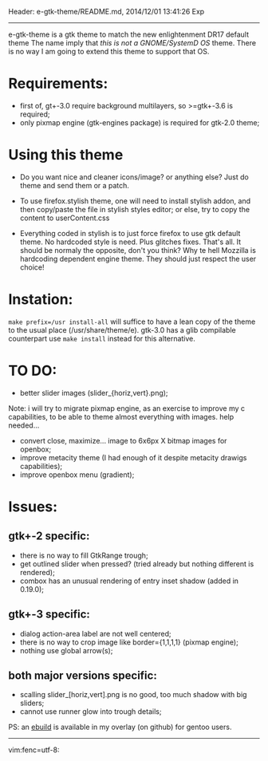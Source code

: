Header: e-gtk-theme/README.md, 2014/12/01 13:41:26 Exp

---

e-gtk-theme is a gtk theme to match the new enlightenment DR17 default theme
The name imply that *this is not a GNOME/SystemD OS* theme. There is no way
I am going to extend this theme to support that OS.

# Requirements:

* first of, gt+-3.0 require background multilayers, so >=gtk+-3.6 is required;
* only pixmap engine (gtk-engines package) is required for gtk-2.0 theme;

# Using this theme

* Do you want nice and cleaner icons/image? or anything else?
Just do theme and send them or a patch.

* To use firefox.stylish theme, one will need to install stylish addon, and
then copy/paste the file in stylish styles editor; or else, try to copy
the content to userContent.css
* Everything coded in stylish is to just force firefox to use gtk default
theme. No hardcoded style is need. Plus glitches fixes. That's all. It should
be normaly the opposite, don't you think? Why te hell Mozzilla is hardcoding
dependent engine theme. They should just respect the user choice!

# Instation:

`make prefix=/usr install-all` will suffice to have a lean copy of the theme to
the usual place (/usr/share/theme/e). gtk-3.0 has a glib compilable counterpart
use `make install` instead for this alternative.

# TO DO:

* better slider images (slider_{horiz,vert}.png);

Note: i will try to migrate pixmap engine, as an exercise to improve my c capabilities,
to be able to theme almost everything with images. help needed...

* convert close, maximize... image to 6x6px X bitmap images for openbox;
* improve metacity theme (I had enough of it despite metacity drawigs capabilities);
* improve openbox menu (gradient);

# Issues:

## gtk+-2 specific:

* there is no way to fill GtkRange trough;
* get outlined slider when pressed? (tried already but nothing different is rendered);
* combox has an unusual rendering of entry inset shadow (added in 0.19.0);

## gtk+-3 specific:

* dialog action-area label are not well centered;
* there is no way to crop image like border={1,1,1,1} (pixmap engine);
* nothing use global arrow(s);

## both major versions specific:

* scalling slider_[horiz,vert].png is no good, too much shadow with big sliders;
* cannot use runner glow into trough details;

PS: an [ebuild][1] is available in my overlay (on github) for gentoo users.

---

[1]: https://github.com/tokiclover/bar-overlay

vim:fenc=utf-8:
